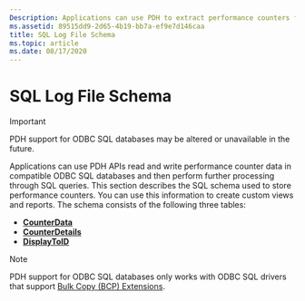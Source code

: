 ```yaml
---
Description: Applications can use PDH to extract performance counters from SQL logs, or they can extract formatted or raw counters directly from the database through SQL queries.
ms.assetid: 89515dd9-2d65-4b19-bb7a-ef9e7d146caa
title: SQL Log File Schema
ms.topic: article
ms.date: 08/17/2020
---
```


# SQL Log File Schema

> [!IMPORTANT]
> PDH support for ODBC SQL databases may be altered or unavailable in the future.

Applications can use PDH APIs read and write performance counter data in compatible ODBC SQL databases and then perform further processing through SQL queries. This section describes the SQL schema used to store performance counters. You can use this information to create custom views and reports. The schema consists of the following three tables:

- [**CounterData**](counterdata.md)
- [**CounterDetails**](counterdetails.md)
- [**DisplayToID**](displaytoid.md)

> [!NOTE]
> PDH support for ODBC SQL databases only works with ODBC SQL drivers that support [Bulk Copy (BCP) Extensions](https://docs.microsoft.com/sql/relational-databases/native-client-odbc-extensions-bulk-copy-functions/sql-server-driver-extensions-bulk-copy-functions).
